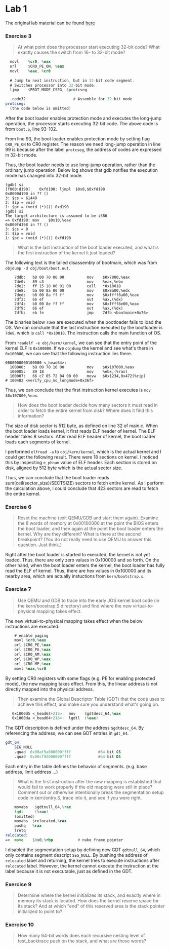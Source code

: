# Lab 1

The original lab material can be found [here](http://cs492virt.kaist.ac.kr/lab1.html)

### Exercise 3
> At what point does the processor start executing 32-bit code? What exactly causes the switch from 16- to 32-bit mode?

```asm
  movl    %cr0, %eax
  orl     $CR0_PE_ON, %eax
  movl    %eax, %cr0
 
  # Jump to next instruction, but in 32-bit code segment.
  # Switches processor into 32-bit mode.
  ljmp    $PROT_MODE_CSEG, $protcseg

  .code32                     # Assemble for 32-bit mode
protcseg:
  (the code below is omitted)
```
After the boot loader enables protection mode and executes the long-jump operation, the processor starts executing 32-bit code. The above code is from `boot.S`, line 93-102. 

From line 93, the boot loader enables protection mode by setting flag `CR0_PE_ON` to CR0 register. 
The reason we need long-jump operation in line 99 is because after the label `protcseg`, the address of codes are expressed in 32-bit mode. 

Thus, the boot loader needs to use long-jump operation, rather than the ordinary jump operation. Below log shows that gdb notifies the execution mode has changed into 32-bit mode.
```shell
(gdb) si
[f000:d190]    0xfd190:	ljmpl  $0x8,$0xfd198
0x0000d190 in ?? ()
3: $cs = 61440
2: $ip = void
1: $pc = (void (*)()) 0xd190
(gdb) si
The target architecture is assumed to be i386
=> 0xfd198:	mov    $0x10,%eax
0x000fd198 in ?? ()
3: $cs = 8
2: $ip = void
1: $pc = (void (*)()) 0xfd198
```

> What is the last instruction of the boot loader executed, and what is the first instruction of the kernel it just loaded?

The following text is the tailed disassembly of bootmain, which was from `objdump -d obj/boot/boot.out`.
```
    7ddb:	b8 00 70 00 00       	mov    $0x7000,%eax
    7de0:	89 c3                	mov    %eax,%ebx
    7de2:	ff 15 18 00 01 00    	call   *0x10018
    7de8:	ba 00 8a 00 00       	mov    $0x8a00,%edx
    7ded:	b8 00 8a ff ff       	mov    $0xffff8a00,%eax
    7df2:	66 ef                	out    %ax,(%dx)
    7df4:	b8 00 8e ff ff       	mov    $0xffff8e00,%eax
    7df9:	66 ef                	out    %ax,(%dx)
    7dfb:	eb fe                	jmp    7dfb <bootmain+0x76>
```
The binaries below `7de8` are executed when the bootloader fails to load the OS.
We can conclude that the last instruction executed by the bootloader is `7de8`, which is `call *0x10018`.
The instruction calls the main function of OS.

From `readelf -e obj/kern/kernel`, we can see that the entry point of the kernel ELF is `0x100000`. If we `objdump` the kernel and see what's there in `0x100000`, we can see that the following instruction lies there.
```
0000000000100000 <_head64>:
  100000:	b8 00 70 10 00       	mov    $0x107000,%eax
  100005:	89 18                	mov    %ebx,(%rax)
  100007:	66 c7 05 72 04 00 00 	movw   $0x1234,0x472(%rip)        # 100482 <verify_cpu_no_longmode+0x36f>
```
Thus, we can conclude that the first instruction kernel executes is `mov $0x107000,%eax`.

> How does the boot loader decide how many sectors it must read in order to fetch the entire kernel from disk? Where does it find this information?

The size of disk sector is 512 byte, as defined on line 32 of main.c. 
When the boot loader loads kernel, it first reads ELF header of kernel. The ELF header takes 8 sectors. 
After read ELF header of kernel, the boot loader loads each segments of kernel.

I performed `elfread -a` to `obj/kern/kernel`, which is the actual kernel and I could get the following result.
There were 18 sections on kernel. I noticed this by inspecting `e_phnum` value of ELF header.
Each section is stored on disk, aligned by 512 byte which is the actual sector size.

Thus, we can conclude that the boot loader reads sum(ceil(sector_size)/SECTSIZE) sectors to fetch entire kernel. 
As I perform the calculation above, I could conclude that 423 sectors are read to fetch the entire kernel.

### Exercise 6
> Reset the machine (exit QEMU/GDB and start them again). Examine the 8 words of memory at 0x00100000 at the point the BIOS enters the boot loader, and then again at the point the boot loader enters the kernel. Why are they different? What is there at the second breakpoint? (You do not really need to use QEMU to answer this question. Just think.)

Right after the boot loader is started to executed, the kernel is not yet loaded.
Thus, there are only zero values in 0x100000 and so forth.
On the other hand, when the boot loader enters the kernel, the boot loader has fully read the ELF of kernel.
Thus, there are hex values in 0x100000 and its nearby area, which are actually instuctions from `kern/bootstrap.s`.

### Exercise 7
> Use QEMU and GDB to trace into the early JOS kernel boot code (in the kern/boostrap.S directory) and find where the new virtual-to-physical mapping takes effect. 

The new virtual-to-physical mapping takes effect when the below instructions are executed.
```asm
    # enable paging 
    movl %cr0,%eax
    orl $CR0_PE,%eax
    orl $CR0_PG,%eax
    orl $CR0_AM,%eax
    orl $CR0_WP,%eax
    orl $CR0_MP,%eax
    movl %eax,%cr0
```
By setting CR0 registers with some flags (e.g. PE for enabling protected mode), the new mapping takes effect.
From this, the linear address is not directly mapped into the physical address.

> Then examine the Global Descriptor Table (GDT) that the code uses to achieve this effect, and make sure you understand what's going on.

```asm
   0x1000d5 <_head64+213>:	mov    $gdtdesc_64,%eax
   0x1000da <_head64+218>:	lgdtl  (%eax)
```
The GDT description is defined under the address `$gdtdesc_64`. By referencing the address, we can see GDT entries in `gdt_64`.
```asm
gdt_64:
    SEG_NULL
    .quad  0x00af9a000000ffff            #64 bit CS
    .quad  0x00cf92000000ffff            #64 bit DS
```
Each entry in the table defines the behavior of segments. (e.g. base address, limit address ...)

> What is the first instruction after the new mapping is established that would fail to work properly if the old mapping were still in place? Comment out or otherwise intentionally break the segmentation setup code in kern/entry.S, trace into it, and see if you were right.

```asm
    movabs   $gdtnull_64,%rax
    lgdt     (%rax)
    (omitted)
    movabs  $relocated,%rax
    pushq   %rax
    lretq
relocated:
=>	movq	$0x0,%rbp			# nuke frame pointer
```

I disabled the segmentation setup by defining new GDT `gdtnull_64`, which only contains segment descript `SEG_NULL`.
By pushing the address of `relocated` label and returning, the kernel tries to execute instructions after `relocated` label. However, the kernel cannot execute the instruction at the label because it is not executable, just as defined in the GDT. 

### Exercise 9
> Determine where the kernel initializes its stack, and exactly where in memory its stack is located. How does the kernel reserve space for its stack? And at which "end" of this reserved area is the stack pointer initialized to point to?

### Exercise 10
> How many 64-bit words does each recursive nesting level of test_backtrace push on the stack, and what are those words?